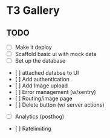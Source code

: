 # T3 Gallery

## TODO

- [ ] Make it deploy
- [ ] Scaffold basic ui with mock data
- [ ] Set up the database
- [ ] attached databse to UI
- [ ] Add authentication
- [ ] Add Image upload
- [ ] Error management (w/sentry)
- [ ] Routing/image page
- [ ] Delete button (w/ server actions)
- [ ] Analytics (posthog)
- [ ] Ratelimiting
